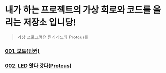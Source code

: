 # 내가 하는 프로젝트의 가상 회로와 코드를 올리는 저장소 입니당!
> 가상 프로그램은 틴커캐드와 Proteus를 

### [001. 보트(틴커)](https://github.com/BOSOEK/Arduino/tree/main/001.%20boat)
### [002. LED 왓다 갓다(Proteus)]()
